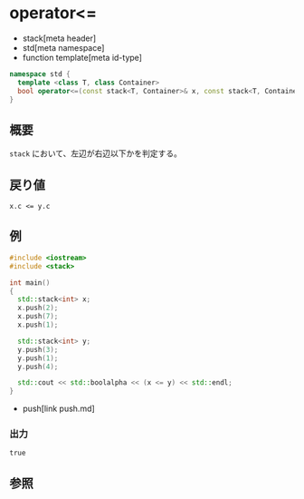 # operator<=
* stack[meta header]
* std[meta namespace]
* function template[meta id-type]

```cpp
namespace std {
  template <class T, class Container>
  bool operator<=(const stack<T, Container>& x, const stack<T, Container>& y);
}
```

## 概要
`stack` において、左辺が右辺以下かを判定する。


## 戻り値
`x.c <= y.c`


## 例
```cpp example
#include <iostream>
#include <stack>

int main()
{
  std::stack<int> x;
  x.push(2);
  x.push(7);
  x.push(1);

  std::stack<int> y;
  y.push(3);
  y.push(1);
  y.push(4);

  std::cout << std::boolalpha << (x <= y) << std::endl;
}
```
* push[link push.md]

### 出力
```
true
```

## 参照
